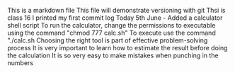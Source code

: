 This is a markdown file
This file will demonstrate versioning with git
Thsi is class 16
I printed my first commit log
Today 5th June - Added a calculator shell script
To run the calculator, change the permissions to executable using the command "chmod 777 calc.sh"
To execute use the command "./calc.sh
Choosing the right tool is part of effective problem-solving process
It is very important to learn how to estimate the result before doing the calculation
It is so very easy to make mistakes when punching in the numbers
